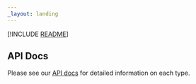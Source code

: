 ```yaml
---
_layout: landing
---
```


[!INCLUDE [README](README.md)]

## API Docs
Please see our [API docs](xref:Extism.Sdk) for detailed information on each type.